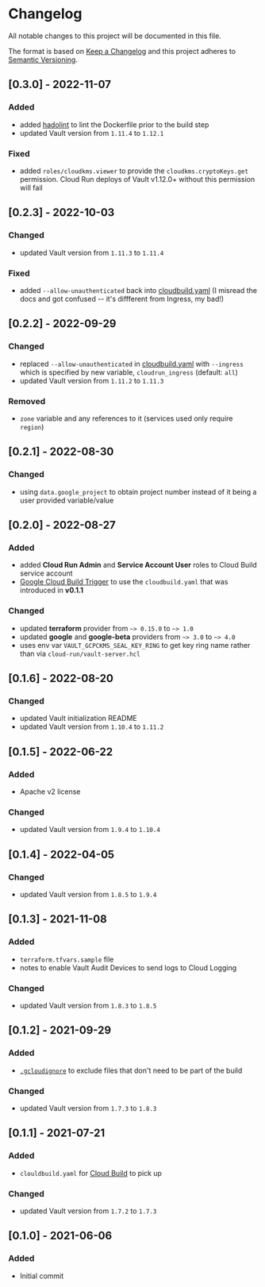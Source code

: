 # Changelog
All notable changes to this project will be documented in this file.

The format is based on [Keep a Changelog](http://keepachangelog.com/en/1.0.0/)
and this project adheres to [Semantic Versioning](http://semver.org/spec/v2.0.0.html).

## [0.3.0] - 2022-11-07
### Added
- added [hadolint](https://github.com/hadolint/hadolint) to lint the Dockerfile prior to the build step
- updated Vault version from `1.11.4` to `1.12.1`
### Fixed
- added `roles/cloudkms.viewer` to provide the `cloudkms.cryptoKeys.get` permission. Cloud Run deploys of Vault v1.12.0+ without this permission will fail

## [0.2.3] - 2022-10-03
### Changed
- updated Vault version from `1.11.3` to `1.11.4`
### Fixed
- added `--allow-unauthenticated` back into [cloudbuild.yaml](./cloudbuild.yaml) (I misread the docs and got confused -- it's diffferent from Ingress, my bad!)

## [0.2.2] - 2022-09-29
### Changed
- replaced `--allow-unauthenticated` in [cloudbuild.yaml](./cloudbuild.yaml) with `--ingress` which is specified by new variable, `cloudrun_ingress` (default: `all`)
- updated Vault version from `1.11.2` to `1.11.3`
### Removed
- `zone` variable and any references to it (services used only require `region`)

## [0.2.1] - 2022-08-30
### Changed
- using `data.google_project` to obtain project number instead of it being a user provided variable/value

## [0.2.0] - 2022-08-27
### Added
- added **Cloud Run Admin** and **Service Account User** roles to Cloud Build service account
- [Google Cloud Build Trigger](https://cloud.google.com/build/docs/triggers) to use the `cloudbuild.yaml` that was introduced in **v0.1.1**
### Changed
- updated **terraform** provider from `~> 0.15.0` to `~> 1.0`
- updated **google** and **google-beta** providers from `~> 3.0` to `~> 4.0`
- uses env var `VAULT_GCPCKMS_SEAL_KEY_RING` to get key ring name rather than via `cloud-run/vault-server.hcl`

## [0.1.6] - 2022-08-20
### Changed
- updated Vault initialization README
- updated Vault version from `1.10.4` to `1.11.2`

## [0.1.5] - 2022-06-22
### Added
- Apache v2 license
### Changed
- updated Vault version from `1.9.4` to `1.10.4`

## [0.1.4] - 2022-04-05
### Changed
- updated Vault version from `1.8.5` to `1.9.4`

## [0.1.3] - 2021-11-08
### Added
- `terraform.tfvars.sample` file
- notes to enable Vault Audit Devices to send logs to Cloud Logging
### Changed
- updated Vault version from `1.8.3` to `1.8.5`

## [0.1.2] - 2021-09-29
### Added
- [`.gcloudignore`](https://cloud.google.com/sdk/gcloud/reference/topic/gcloudignore) to exclude files that don't need to be part of the build
### Changed
- updated Vault version from `1.7.3` to `1.8.3`

## [0.1.1] - 2021-07-21
### Added
- `clouldbuild.yaml` for [Cloud Build](https://cloud.google.com/build) to pick up
### Changed
- updated Vault version from `1.7.2` to `1.7.3`

## [0.1.0] - 2021-06-06
### Added
- Initial commit
